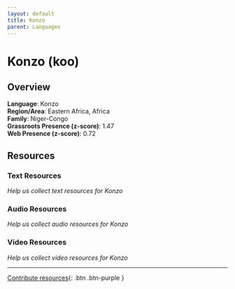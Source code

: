 ```yaml
---
layout: default
title: Konzo
parent: Languages
---
```


# Konzo (koo)

## Overview

**Language**: Konzo  
**Region/Area**: Eastern Africa, Africa  
**Family**: Niger-Congo  
**Grassroots Presence (z-score)**: 1.47  
**Web Presence (z-score)**: 0.72  

## Resources

### Text Resources
*Help us collect text resources for Konzo*

### Audio Resources
*Help us collect audio resources for Konzo*

### Video Resources
*Help us collect video resources for Konzo*

---

[Contribute resources](https://forms.office.com/e/1SfLJx3u1r){: .btn .btn-purple }
